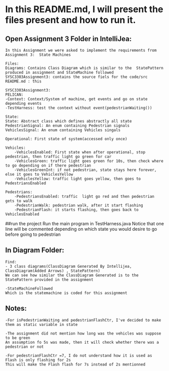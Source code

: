 # In this README.md, I will present the files present and how to run it. 

## Open Assignment 3 Folder in IntelliJea:
	In this Assignment we were asked to implement the requirements from Assignment 3:  State Machines
	
	Files: 
	Diagrams: Contains Class Diagram which is similar to the  StatePattern produced in assignment and StateMachine followed
	SYSC3303Assignment3: contains the source fiels for the code/src
	README.md : this

	SYSC3303Assignment3:
	PELICAN:
	-Context: Context/System of machine, get events and go on state depending events
	-TestHarness: test the context without event(pedestrianWaiting())
	
	State:
	State: Abstract class which defines abstractly all state
	PedestrianSignal: An enum containing Pedestrian signals
	VehiclesSignal: An enum containing Vehicles singals
	
	Operational: First state of system(accessed only once)
	
	Vehicles:
		-VehiclesEnabled: First state when after operational, stop pedestrian, then traffic light go green for car
		-VehiclesGreen: traffic light goes green for 10s, then check where to go depending on if there pedestrian
		-VehiclesGreenInt: if not pedestrian, state stays here forever, else it goes to VehiclesYellow
		-VehiclesYellow: traffic light goes yellow, then goes to PedestriansEnabled

	Pedestrians:
		-PedestriansEnabled: traffic  light go red and then pedestrian gets to walk
		-PedestrianWalk: pedestrian walk, after it start flashing
		-PedestrianFlash: it starts flashing, then goes back to VehiclesEnabled
	
	
	
##run the project
	Run the main program in TestHarness.java
	Notice that one line will be commented depending on which state you would desire to go before going to pedestrian
	
## In Diagram Folder:
	Find:
	- 3 class diagrams(ClassDiagram Generated By Intellijea, ClassDiagram(Added Arrows) , StatePattern)
	We can see how similar the ClassDiagram Generated is to the StatePattern provided in the assignment
	
	-StateMachineFollowed
	Which is the statemachine is coded for this assignment

## Notes:
	-For isPedestrianWaiting and pedestrianFlashCtr, I've decided to make them as static variable in state

	-The assignment did not mention how long was the vehicles was suppose to be green
	An assumption fo 5s was made, then it will check whether there was a pedestrian or not

	-For pedestrianFlashCtr =7, I do not understand how it is used as Flash is only flashing for 2s
	This will make the Flash flash for 7s instead of 2s mentionned